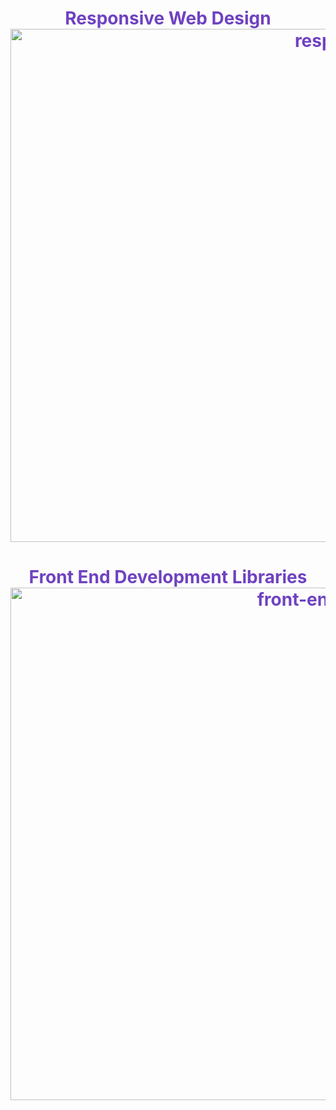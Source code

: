 <h1 align="center" style="color: #6f42c1;">Responsive Web Design</> 
  
<img width="1222" height="821" alt="responsive-web-design" src="https://github.com/user-attachments/assets/9702cc92-6e57-4208-b207-0159ce7f326e" />
<br />

<h1 align="center" style="color: #6f42c1;">Front End Development Libraries</> 

<img width="1221" height="820" alt="front-end-development-libraries" src="https://github.com/user-attachments/assets/1ce947b6-cd08-44ee-ac69-764e68e278d0" />
<br />
